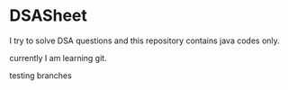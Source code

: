 # DSASheet
I try to solve DSA questions and this repository contains java codes only.

currently I am learning git.

testing branches